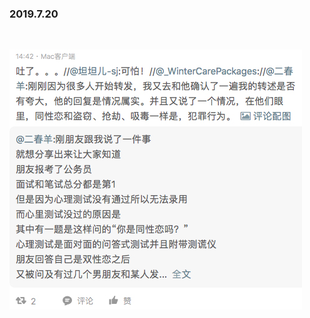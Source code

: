 <h3>2019.7.20</h3>
<br>

![image](https://github.com/sherry100098/-/blob/master/被删微博/img/2019-07-20-01.jpg)
